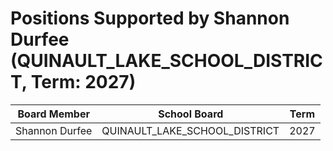 # Positions Supported by Shannon Durfee (QUINAULT_LAKE_SCHOOL_DISTRICT, Term: 2027)

| Board Member | School Board | Term |
|--------------|--------------|------|
| Shannon Durfee | QUINAULT_LAKE_SCHOOL_DISTRICT | 2027 |

